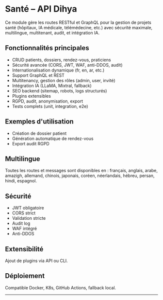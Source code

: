 # Santé – API Dihya

Ce module gère les routes RESTful et GraphQL pour la gestion de projets santé (hôpitaux, IA médicale, télémédecine, etc.) avec sécurité maximale, multilingue, multitenant, audit, et intégration IA.

## Fonctionnalités principales
- CRUD patients, dossiers, rendez-vous, praticiens
- Sécurité avancée (CORS, JWT, WAF, anti-DDOS, audit)
- Internationalisation dynamique (fr, en, ar, etc.)
- Support GraphQL et REST
- Multitenancy, gestion des rôles (admin, user, invité)
- Intégration IA (LLaMA, Mixtral, fallback)
- SEO backend (sitemap, robots, logs structurés)
- Plugins extensibles
- RGPD, audit, anonymisation, export
- Tests complets (unit, integration, e2e)

## Exemples d'utilisation
- Création de dossier patient
- Génération automatique de rendez-vous
- Export audit RGPD

## Multilingue
Toutes les routes et messages sont disponibles en : français, anglais, arabe, amazigh, allemand, chinois, japonais, coréen, néerlandais, hébreu, persan, hindi, espagnol.

## Sécurité
- JWT obligatoire
- CORS strict
- Validation stricte
- Audit log
- WAF intégré
- Anti-DDOS

## Extensibilité
Ajout de plugins via API ou CLI.

## Déploiement
Compatible Docker, K8s, GitHub Actions, fallback local.

---
